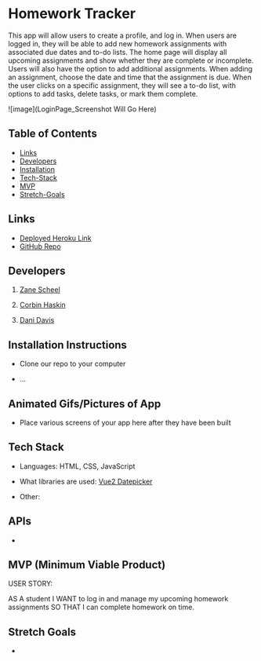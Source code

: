 # Homework Tracker

This app will allow users to create a profile, and log in. When users are logged in, they will be able to add new homework assignments with associated due dates and to-do lists. The home page will display all upcoming assignments and show whether they are complete or incomplete. Users will also have the option to add additional assignments. When adding an assignment, choose the date and time that the assignment is due. When the user clicks on a specific assignment, they will see a to-do list, with options to add tasks, delete tasks, or mark them complete.

![image](LoginPage_Screenshot Will Go Here)

## Table of Contents

- [Links](#links)
- [Developers](#developers)
- [Installation](#installation)
- [Tech-Stack](#tech-stack)
- [MVP](#mvp)
- [Stretch-Goals](#stretch-goals)

## Links

- [Deployed Heroku Link](https://)
- [GitHub Repo](https://github.com/DaniDelia253/homework-tracker)

## Developers

1. [Zane Scheel](https://github.com/DerpVoltz)

2. [Corbin Haskin](https://github.com/CHaskin91)

3. [Dani Davis](https://github.com/DaniDelia253)

## Installation Instructions

- Clone our repo to your computer

- ...

## Animated Gifs/Pictures of App

- Place various screens of your app here after they have been built

## Tech Stack

- Languages: HTML, CSS, JavaScript

- What libraries are used: [Vue2 Datepicker](https://www.npmjs.com/package/vue2-datepicker)

- Other:

## APIs

-

## MVP (Minimum Viable Product)

USER STORY:

AS A student
I WANT to log in and manage my upcoming homework assignments
SO THAT I can complete homework on time.

## Stretch Goals

-

